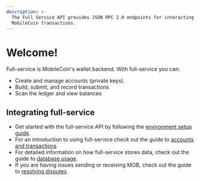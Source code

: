 ```yaml
---
description: >-
  The Full Service API provides JSON RPC 2.0 endpoints for interacting with your
  MobileCoin transactions.
---
```


# Welcome!
Full-service is MobileCoin's wallet backend. With full-service you can:
- Create and manage accounts (private keys).
- Build, submit, and record transactions
- Scan the ledger and view balances

## Integrating full-service
- Get started with the full-service API by following the [environment setup guide](tutorials/environment-setup.md).
- For an introduction to using full-service check out the guide to [accounts and transactions](tutorials/receive-mob).
- For detailed information on how full-service stores data, check out the guide to [database usage](tutorials/database-usage.md).
- If you are having issues sending or receiving MOB, check out the guide to [resolving disputes](tutorials/resolve-disputes.md).
